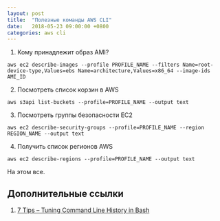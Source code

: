 ```yaml
---
layout: post
title:  "Полезные команды AWS CLI"
date:   2018-05-23 09:00:00 +0800
categories: aws cli
---
```


1. Кому принадлежит образ AMI?
```
aws ec2 describe-images --profile PROFILE_NAME --filters Name=root-device-type,Values=ebs Name=architecture,Values=x86_64 --image-ids AMI_ID
```
2. Посмотреть список корзин в AWS
```
aws s3api list-buckets --profile=PROFILE_NAME --output text
```
3. Посмотреть группы безопасности EC2
```
aws ec2 describe-security-groups --profile=PROFILE_NAME --region REGION_NAME --output text
```
4. Получить список регионов AWS
```
aws ec2 describe-regions --profile=PROFILE_NAME --output text
```

На этом все.

## Дополнительные ссылки
1. [7 Tips – Tuning Command Line History in Bash](https://www.shellhacks.com/tune-command-line-history-bash)
